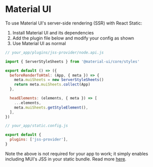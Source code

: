 # Material UI

To use Material UI's server-side rendering (SSR) with React Static:

1. Install Material UI and its dependencies
1. Add the plugin file below and modify your config as shown
1. Use Material UI as normal

```js
// your_app/plugins/jss-provider/node.api.js

import { ServerStyleSheets } from '@material-ui/core/styles'

export default () => ({
  beforeRenderToHtml: (App, { meta }) => {
    meta.muiSheets = new ServerStyleSheets()
    return meta.muiSheets.collect(App)
  },

  headElements: (elements, { meta }) => [
    ...elements,
    meta.muiSheets.getStyleElement(),
  ],
})
```

```js
// your_app/static.config.js

export default {
  plugins: ['jss-provider'],
}
```

Note the above is not required for your app to work; it simply enables including MUI's JSS in your static bundle. Read more [here](https://material-ui.com/guides/server-rendering/).
